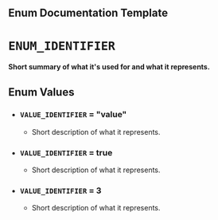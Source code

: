 ## Enum Documentation Template

# `ENUM_IDENTIFIER`

#### Short summary of what it's used for and what it represents.

## Enum Values

- ### `VALUE_IDENTIFIER` = "value"
  - Short description of what it represents.
- ### `VALUE_IDENTIFIER` = true
  - Short description of what it represents.
- ### `VALUE_IDENTIFIER` = 3
    - Short description of what it represents.
